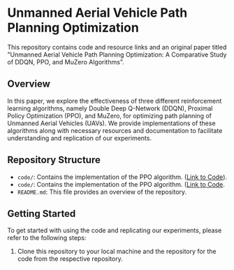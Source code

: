 # Unmanned Aerial Vehicle Path Planning Optimization

This repository contains code and resource links and an original paper titled "Unmanned Aerial Vehicle Path Planning Optimization: A Comparative Study of DDQN, PPO, and MuZero Algorithms".

## Overview

In this paper, we explore the effectiveness of three different reinforcement learning algorithms, namely Double Deep Q-Network (DDQN), Proximal Policy Optimization (PPO), and MuZero, for optimizing path planning of Unmanned Aerial Vehicles (UAVs). We provide implementations of these algorithms along with necessary resources and documentation to facilitate understanding and replication of our experiments.

## Repository Structure

- `code/`: Contains the implementation of the PPO algorithm. ([Link to Code](https://github.com/bipinj08/Coverage-Path-Planning-Using-PPO.git)).
- `code/`: Contains the implementation of the PPO algorithm. ([Link to Code](https://github.com/bipinj08/Coverage-Path-Planning-Using-MuZero.git).
- `README.md`: This file provides an overview of the repository.

## Getting Started

To get started with using the code and replicating our experiments, please refer to the following steps:

1. Clone this repository to your local machine and the repository for the code from the respective repository.

